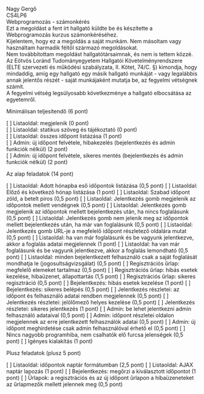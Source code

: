 Nagy Gergő  
CS4LP6  
Webprogramozás - számonkérés  
Ezt a megoldást a fent írt hallgató küldte be és készítette a Webprogramozás kurzus számonkéréséhez.  
Kijelentem, hogy ez a megoldás a saját munkám. Nem másoltam vagy használtam harmadik féltől
származó megoldásokat.  
Nem továbbítottam megoldást hallgatótársaimnak, és nem is tettem közzé.  
Az Eötvös Loránd Tudományegyetem Hallgatói Követelményrendszere 
(ELTE szervezeti és működési szabályzata, II. Kötet, 74/C. §) kimondja, hogy mindaddig, 
amíg egy hallgató egy másik hallgató munkáját - vagy legalábbis annak jelentős részét - 
saját munkájaként mutatja be, az fegyelmi vétségnek számít.  
A fegyelmi vétség legsúlyosabb következménye a hallgató elbocsátása az egyetemről.  
  
Minimálisan teljesítendő (6 pont)  
  
[ ] Listaoldal: megjelenik (0 pont)  
[ ] Listaoldal: statikus szöveg és tájékoztató (0 pont)  
[ ] Listaoldal: összes időpont listázása (1 pont)  
[ ] Admin: új időpont felvétele, hibakezelés (bejelentkezés és admin funkciók nélkül) (2 pont)  
[ ] Admin: új időpont felvétele, sikeres mentés (bejelentkezés és admin funkciók nélkül) (2 pont)  
  
Az alap feladatok (14 pont)  
  
[ ] Listaoldal: Adott hónapba eső időpontok listázása (0,5 pont)
[ ] Listaoldal: Előző és következő hónap listázása (1 pont)
[ ] Listaoldal: Szabad időpont zöld, a betelt piros (0,5 pont)
[ ] Listaoldal: Jelentkezés gomb megjelenik az időpontok mellett vendégnek (0,5 pont)
[ ] Listaoldal: Jelentkezés gomb megjelenik az időpontok mellett bejelentkezés után, ha nincs foglalásunk (0,5 pont)
[ ] Listaoldal: Jelentkezés gomb nem jelenik meg az időpontok mellett bejelentkezés után, ha már van foglalásunk (0,5 pont)
[ ] Listaoldal: Jelentkezés gomb URL-je a megfelelő időpont részletező oldalára mutat (0,5 pont)
[ ] Listaoldal: ha van már foglalásunk és be vagyunk jelentkezve, akkor a foglalás adatai megjelennek (1 pont)
[ ] Listaoldal: ha van már foglalásunk és be vagyunk jelentkezve, akkor a foglalás lemondható (0,5 pont)
[ ] Listaoldal: minden bejelentkezett felhasználó csak a saját foglalását mondhatja le (jogosultságvizsgálat) (0,5 pont)
[ ] Regisztrációs űrlap: megfelelő elemeket tartalmaz (0,5 pont)
[ ] Regisztrációs űrlap: hibás esetek kezelése, hibaüzenet, állapottartás (1,5 pont)
[ ] Regisztrációs űrlap: sikeres regisztráció (0,5 pont)
[ ] Bejelentkezés: hibás esetek kezelése (1 pont)
[ ] Bejelentkezés: sikeres belépés (0,5 pont)
[ ] Jelentkezés részletei: az időpont és felhasználó adatai rendben megjelennek (0,5 pont)
[ ] Jelentkezés részletei: jelölőmező helyes kezelése (0,5 pont)
[ ] Jelentkezés részletei: sikeres jelentkezés (1 pont)
[ ] Admin: be lehet jelentkezni admin felhasználó adataival (0,5 pont)
[ ] Admin: időpont részletei oldalon megjelennek az erre jelentkezett felhasználók adatai (0,5 pont)
[ ] Admin: új időpont meghirdetése csak admin felhasználóval érhető el (0,5 pont)
[ ] Nincs nagyobb programhiba, nem csalhatók elő furcsa jelenségek (0,5 pont)
[ ] Igényes kialakítás (1 pont)

Plusz feladatok (plusz 5 pont)

[ ] Listaoldal: időpontok naptár formátumban (2,5 pont)
[ ] Listaoldal: AJAX naptár lapozás (1 pont)
[ ] Bejelentkezés: megőrzi a kiválasztott időpontot (1 pont)
[ ] Űrlapok: a regisztrációs és az új időpont űrlapon a hibaüzeneteket az űrlapmezők mellett jelennek meg (0,5 pont)
